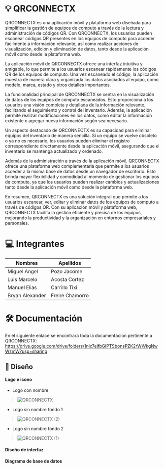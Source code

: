 # :bulb: QRCONNECTX

QRCONNECTX es una aplicación móvil y plataforma web diseñada para simplificar la gestión de equipos de computo a través de la lectura y administración de códigos QR. Con QRCONNECTX, los usuarios pueden escanear códigos QR presentes en los equipos de computo para acceder fácilmente a información relevante, así como realizar acciones de visualización, edición y eliminación de datos, tanto desde la aplicación móvil como desde la plataforma web.

La aplicación móvil de QRCONNECTX ofrece una interfaz intuitiva y amigable, lo que permite a los usuarios escanear rápidamente los códigos QR de los equipos de computo. Una vez escaneado el código, la aplicación muestra de manera clara y organizada los datos asociados al equipo, como modelo, marca, estado y otros detalles importantes.

La funcionalidad principal de QRCONNECTX se centra en la visualización de datos de los equipos de computo escaneados. Esto proporciona a los usuarios una visión completa y detallada de la información relevante, facilitando el seguimiento y control del inventario. Además, la aplicación permite realizar modificaciones en los datos, como editar la información existente o agregar nueva información según sea necesario.

Un aspecto destacado de QRCONNECTX es su capacidad para eliminar equipos del inventario de manera sencilla. Si un equipo se vuelve obsoleto o ya no es necesario, los usuarios pueden eliminar el registro correspondiente directamente desde la aplicación móvil, asegurando que el inventario se mantenga actualizado y ordenado.

Además de la administración a través de la aplicación móvil, QRCONNECTX ofrece una plataforma web complementaria que permite a los usuarios acceder a la misma base de datos desde un navegador de escritorio. Esto brinda mayor flexibilidad y comodidad al momento de gestionar los equipos de computo, ya que los usuarios pueden realizar cambios y actualizaciones tanto desde la aplicación móvil como desde la plataforma web.

En resumen, QRCONNECTX es una solución integral que permite a los usuarios escanear, ver, editar y eliminar datos de los equipos de computo a través de códigos QR. Con su aplicación móvil y plataforma web, QRCONNECTX facilita la gestión eficiente y precisa de los equipos, mejorando la productividad y la organización en entornos empresariales y personales.

# :computer: Integrantes

Nombres | Apellidos 
------ | -------
Miguel Angel | Pozo Jacome 
Luis Marcelo | Acosta Cortez 
Manuel Elias | Carrillo Tixi
Bryan Alexander | Freire Chamorro

# :hammer_and_wrench: Documentación
En el siguiente enlace se encontrara toda la documentacion pertinente a QRCONNECTX: https://drive.google.com/drive/folders/1nix7ejfbGIPTSbonsPZK2rWWkgNwWzmW?usp=sharing

## :art: Diseño

#### Logo e icono

- Logo con nombre
> ![QRCONNECTX](https://github.com/DEVPLUSEC/QRCONNECTX/assets/125294027/3354cb4f-744b-4c0c-8013-e1852527ca48)
- Logo sin nombre fondo 1
> ![QRCONNECTX (2)](https://github.com/DEVPLUSEC/QRCONNECTX/assets/125294027/c11e962f-b7f6-4e3a-beba-b3d264662505)
- Logo sin nombre fondo 2
> ![QRCONNECTX (1)](https://github.com/DEVPLUSEC/QRCONNECTX/assets/125294027/9989bc78-a617-49b2-b698-2aa14364180a)

#### Diseño de interfaz


#### Diagrama de base de datos

